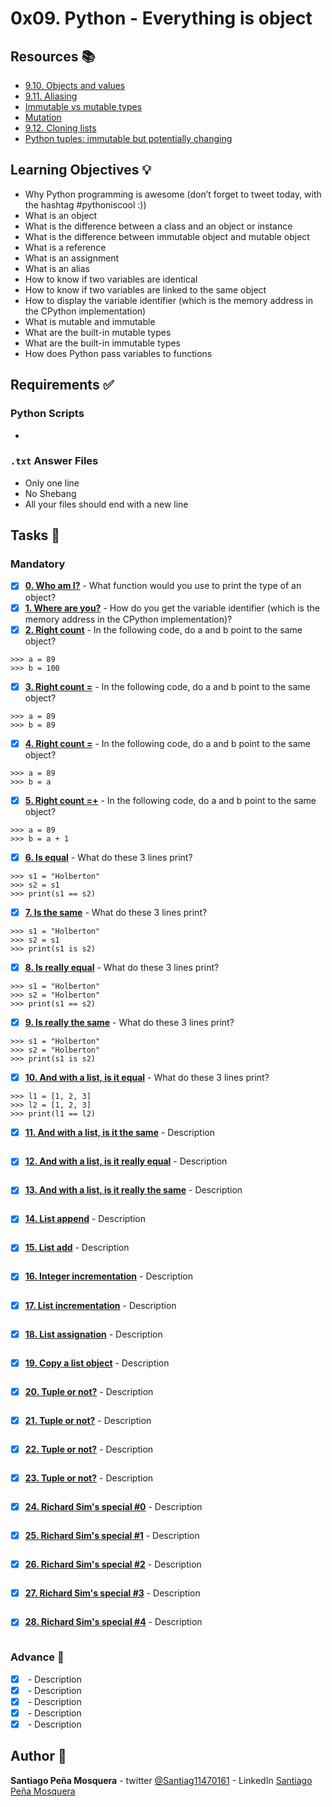 # 0x09. Python - Everything is object
## Resources :books:

* [9.10. Objects and values](https://intranet.hbtn.io/rltoken/n1x09X-KJSllpJkJorBw2A)
* [9.11. Aliasing](https://intranet.hbtn.io/rltoken/3teQMNNfDeyGvCtZfjsf5g)
* [Immutable vs mutable types](https://intranet.hbtn.io/rltoken/JuPVygeoG27Q_qKxB2lP8g)
* [Mutation](https://intranet.hbtn.io/rltoken/UbL96sV3cIxewdQPW_zwRw)
* [9.12. Cloning lists](https://intranet.hbtn.io/rltoken/-t_1VsmKlgWHszL5y1YiKA)
* [Python tuples: immutable but potentially changing](https://intranet.hbtn.io/rltoken/IdBAdTYNLuS3YpRRQIam6Q)

## Learning Objectives :bulb:
* Why Python programming is awesome (don’t forget to tweet today, with the hashtag #pythoniscool :))
* What is an object
* What is the difference between a class and an object or instance
* What is the difference between immutable object and mutable object
* What is a reference
* What is an assignment
* What is an alias
* How to know if two variables are identical
* How to know if two variables are linked to the same object
* How to display the variable identifier (which is the memory address in the CPython implementation)
* What is mutable and immutable
* What are the built-in mutable types
* What are the built-in immutable types
* How does Python pass variables to functions

## Requirements :white_check_mark:

### Python Scripts
* 
### `.txt` Answer Files
* Only one line
* No Shebang
* All your files should end with a new line

## Tasks :page_with_curl:
### Mandatory
- [x] **[0. Who am I?](./0-answer.txt)** - What function would you use to print the type of an object?
- [x] **[1. Where are you?](./1-answer.txt)** - How do you get the variable identifier (which is the memory address in the CPython implementation)?
- [x] **[2. Right count](./2-answer.txt)** - In the following code, do a and b point to the same object?
```
>>> a = 89
>>> b = 100
```
- [x] **[3. Right count =](./3-answer.txt)** - In the following code, do a and b point to the same object?
```
>>> a = 89
>>> b = 89
```
- [x] **[4. Right count =](./4-answer.txt)** - In the following code, do a and b point to the same object?
```
>>> a = 89
>>> b = a
```
- [x] **[5. Right count =+](./5-answer.txt)** - In the following code, do a and b point to the same object?
```
>>> a = 89
>>> b = a + 1
```
- [x] **[6. Is equal](./6-answer.txt)** - What do these 3 lines print?
```
>>> s1 = "Holberton"
>>> s2 = s1
>>> print(s1 == s2)
```
- [x] **[7. Is the same](./7-answer.txt)** - What do these 3 lines print?
```
>>> s1 = "Holberton"
>>> s2 = s1
>>> print(s1 is s2)
```
- [x] **[8. Is really equal](./8-answer.txt)** - What do these 3 lines print?
```
>>> s1 = "Holberton"
>>> s2 = "Holberton"
>>> print(s1 == s2)
```
- [x] **[9. Is really the same](./9-answer.txt)** - What do these 3 lines print?
```
>>> s1 = "Holberton"
>>> s2 = "Holberton"
>>> print(s1 is s2)
```
- [x] **[10. And with a list, is it equal](./10-answer.txt)** - What do these 3 lines print?
```
>>> l1 = [1, 2, 3]
>>> l2 = [1, 2, 3] 
>>> print(l1 == l2)
```
- [x] **[11. And with a list, is it the same](./11-answer.txt)** - 
Description
```

```
- [x] **[12. And with a list, is it really equal](./12-answer.txt)** - Description
```

```
- [x] **[13. And with a list, is it really the same](./13-answer.txt)** - Description
```

```
- [x] **[14. List append](./14-answer.txt)** - Description
```

```
- [x] **[15. List add](./15-answer.txt)** - Description
```

```
- [x] **[16. Integer incrementation](./16-answer.txt)** - Description
```

```
- [x] **[17. List incrementation](./17-answer.txt)** - Description
```

```
- [x] **[18. List assignation](./18-answer.txt)** - Description
```

```
- [x] **[19. Copy a list object](./19-answer.txt)** - Description
```

```
- [x] **[20. Tuple or not?](./20-answer.txt)** - Description
```

```
- [x] **[21. Tuple or not?](./21-answer.txt)** - Description
```

```
- [x] **[22. Tuple or not?](./22-answer.txt)** - Description
```

```
- [x] **[23. Tuple or not?](./23-answer.txt)** - Description
```

```
- [x] **[24. Richard Sim's special #0](./24-answer.txt)** - Description
```

```
- [x] **[25. Richard Sim's special #1](./25-answer.txt)** - Description
```

```
- [x] **[26. Richard Sim's special #2](./26-answer.txt)** - Description
```

```
- [x] **[27. Richard Sim's special #3](./27-answer.txt)** - Description
```

```
- [x] **[28. Richard Sim's special #4](./28-answer.txt)** - Description
```

```
### Advance :muscle:
- [x] **[](./)** - Description
- [x] **[](./)** - Description
- [x] **[](./)** - Description
- [x] **[](./)** - Description
- [x] **[](./)** - Description
## Author :pencil:
**Santiago Peña Mosquera** - twitter [@Santiag11470161](https://twitter.com/Santiag11470161) - LinkedIn [Santiago Peña Mosquera](https://www.linkedin.com/in/santiago-pe%C3%B1a-mosquera-abaa20196/)